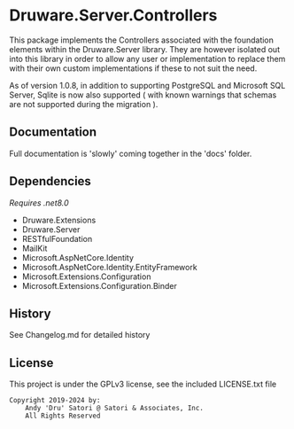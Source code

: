 # Druware.Server.Controllers

This package implements the Controllers associated with the foundation 
elements within the Druware.Server library. They are however isolated out into
this library in order to allow any user or implementation to replace them with
their own custom implementations if these to not suit the need.

As of version 1.0.8, in addition to supporting PostgreSQL and Microsoft SQL 
Server, Sqlite is now also supported ( with known warnings that schemas are not 
supported during the migration ).

## Documentation

Full documentation is 'slowly' coming together in the 'docs' folder.

## Dependencies

*Requires .net8.0* 

- Druware.Extensions
- Druware.Server
- RESTfulFoundation
- MailKit
- Microsoft.AspNetCore.Identity
- Microsoft.AspNetCore.Identity.EntityFramework
- Microsoft.Extensions.Configuration
- Microsoft.Extensions.Configuration.Binder

## History

See Changelog.md for detailed history

## License

This project is under the GPLv3 license, see the included LICENSE.txt file

```
Copyright 2019-2024 by:
    Andy 'Dru' Satori @ Satori & Associates, Inc.
    All Rights Reserved
```